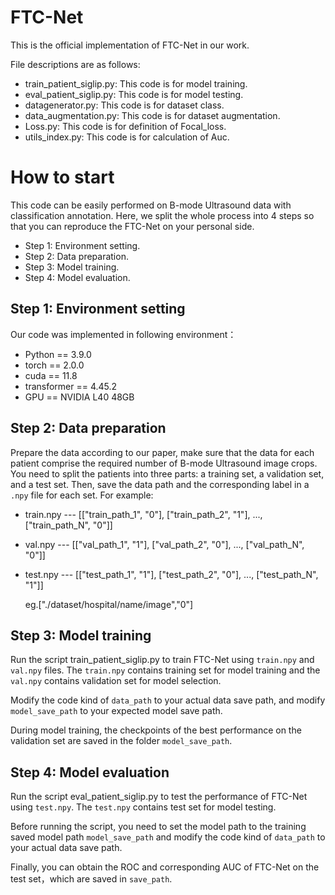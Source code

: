 # FTC-Net
This is the official implementation of FTC-Net in our work. 

File descriptions are as follows:
* train_patient_siglip.py: This code is for model training.
* eval_patient_siglip.py: This code is for model testing.
* datagenerator.py: This code is for dataset class.
* data_augmentation.py: This code is for dataset augmentation.
* Loss.py: This code is for definition of Focal_loss.
* utils_index.py: This code is for calculation of Auc.

How to start
=============
This code can be easily performed on B-mode Ultrasound data with classification annotation. Here, we split the whole process into 4 steps so that you can reproduce the FTC-Net on your personal side.

* Step 1: Environment setting.
* Step 2: Data preparation.
* Step 3: Model training. 
* Step 4: Model evaluation. 

Step 1: Environment setting
-------------
Our code was implemented in following environment：

* Python == 3.9.0
* torch == 2.0.0
* cuda == 11.8
* transformer == 4.45.2
* GPU == NVIDIA L40 48GB

Step 2: Data preparation
-------------
Prepare the data according to our paper, make sure that the data for each patient comprise the required number of B-mode Ultrasound image crops.
You need to split the patients into three parts: a training set, a validation set, and a test set.
Then, save the data path and the corresponding label in a `.npy` file for each set. For example:

* train.npy  ---  [["train_path_1", "0"], ["train_path_2", "1"], ..., ["train_path_N", "0"]]

* val.npy    ---  [["val_path_1", "1"],   ["val_path_2", "0"],   ..., ["val_path_N", "0"]]

* test.npy   ---  [["test_path_1", "1"],  ["test_path_2", "0"],  ..., ["test_path_N", "1"]]

  eg.["./dataset/hospital/name/image","0"]


Step 3: Model training
-------------
Run the script train_patient_siglip.py to train FTC-Net using `train.npy` and `val.npy` files. The `train.npy` contains training set for model training and the `val.npy` contains validation set for model selection.

Modify the code kind of `data_path` to your actual data save path, and modify `model_save_path` to your expected model save path.

During model training, the checkpoints of the best performance on the validation set are saved in the folder `model_save_path`.

Step 4: Model evaluation
-------------
Run the script eval_patient_siglip.py to test the performance of FTC-Net using `test.npy`. The `test.npy` contains test set for model testing.

Before running the script, you need to set the model path to the training saved model path `model_save_path` and modify the code kind of `data_path` to your actual data save path.

Finally, you can obtain the ROC and corresponding AUC of FTC-Net on the test set，which are saved in `save_path`.

